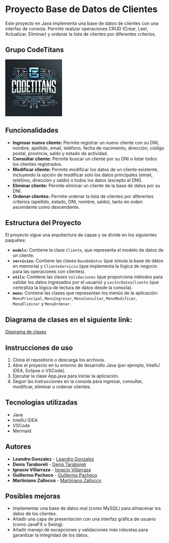# Proyecto Base de Datos de Clientes

Este proyecto en Java implementa una base de datos de clientes con una interfaz de consola. Permite realizar operaciones CRUD (Crear, Leer, Actualizar, Eliminar) y ordenar la lista de clientes por diferentes criterios.

## Grupo CodeTitans

![CodeTitans](https://github.com/PowerSystem2024/CodeTitans-Group/raw/Second/assets/descarga.png)

## Funcionalidades

- **Ingresar nuevo cliente:** Permite registrar un nuevo cliente con su DNI, nombre, apellido, email, teléfono, fecha de nacimiento, dirección, código postal, provincia, saldo y estado de actividad.
- **Consultar cliente:** Permite buscar un cliente por su DNI o listar todos los clientes registrados.
- **Modificar cliente:** Permite modificar los datos de un cliente existente, incluyendo la opción de modificar solo los datos principales (email, teléfono, dirección y saldo) o todos los datos (excepto el DNI).
- **Eliminar cliente:** Permite eliminar un cliente de la base de datos por su DNI.
- **Ordenar clientes:** Permite ordenar la lista de clientes por diferentes criterios (apellido, estado, DNI, nombre, saldo), tanto en orden ascendente como descendente.

## Estructura del Proyecto

El proyecto sigue una arquitectura de capas y se divide en los siguientes paquetes:

- **`models`:** Contiene la clase `Cliente`, que representa el modelo de datos de un cliente.
- **`servicios`:** Contiene las clases `BaseDeDatos` (que simula la base de datos en memoria) y `ClienteServicio` (que implementa la lógica de negocio para las operaciones con clientes).
- **`utils`:** Contiene las clases `Validaciones` (que proporciona métodos para validar los datos ingresados por el usuario) y `LectorDatosCliente` (que centraliza la lógica de lectura de datos desde la consola).
- **`menu`:** Contiene las clases que representan los menús de la aplicación: `MenuPrincipal`, `MenuIngresar`, `MenuConsultar`, `MenuModificar`, `MenuEliminar` y `MenuOrdenar`.

## Diagrama de clases en el siguiente link:

[Diagrama de clases](https://mermaid.live/view#pako:eNrdV0tu2zAQvYrAlYzIih1_ogpFgTbOooDTBEjRReENLU0cohJpkFRQN3Du03WPkIuVon6UzNit0WwqL0yRb2bePM2Q0iOKWAwoRFGChZgRvOI4XVBHXRcJASrBeev7zgcsYAYzLJnYXSzHt8AfSETYLuALTkiM1RKF0tzwd9BFNamBV0CzG05oRNY42Q_7SFccBOb7UReMiiyRh2BXLCZ3JDoEu0xISugh1DWPoQa1MnJ8_52FvB3ToW4HdYjbQW3adkyL9Bwiybh-fuaD3mW-B9hhZhaJxlhMnQUtwLpa6xp7LCbzqx9TEjqESmOKsnTJIXRupUpq1SycnqrkfMdlkqsyxGp1malgvQZxsgI5o8TtdVxWlmpZAhfOxhHFyLSVrAiYW5uht-0kzFYwE0mIkLjMUITOe87xZq7mnsq5JyOU4cM1KahuhhXmpYVb_is-D4zEBg7K518BVbIKtGQsAUwN3DITURdV3hmotHqwBtBzmuC7fnWuFVy4uwSV0HNTjxzykiJba5HUTWhqvGx0C3f3OB25Y_7fydtRq9WFhlQnMYuyVNmzWbZOVPSYvZhG0W_aE3OLyrfhqia61u2XPv-ULFaDGJyHksTzL9qzsrRsDeZjVSpSCly1XTEwpQDgto7WC5808W6_7uGaG6l5t2dWBYg1cMwvFSu-V-v2PvtnCfSjdj2G9qNTE2n5d43y7rWqSUjFNsceJFtt7S2uf0mo8uF2YMdyqg_BVxKw9n8U4SJi5eJG1WzVRhZc0aaf88qa14UtDipQn6OvpEDt_3gF6i1Ll19dk7atvsFWQpTHmgWoQ5q7gHULtkhWve-8kmKV-39V4-Wr179n22fac5ovswZ_bZntpFhSOr4kisjNoVTsuJ5TnxeGIshDKfAUk1h9qGgRFkjeQwoLFKphjPm3BVrQHIfVG9zthkYolDwDD3GWre5ReIcToe6ydYwllF85FWSN6VfGzFsUPqLvKByejfzz6ZvReDAdTc5HQTD20AaFE38ajEfjYRBMB4H6nUF_ON566Id2MvQHxTUaBJPp-Gw68RDERB1XV-WHVv63_Q1nJk8u)

## Instrucciones de uso

1. Clona el repositorio o descarga los archivos.
2. Abre el proyecto en tu entorno de desarrollo Java (por ejemplo, IntelliJ IDEA, Eclipse o VSCode).
3. Ejecutar la clase App.java para iniciar la aplicación.
4. Seguir las instrucciones en la consola para ingresar, consultar, modificar, eliminar u ordenar clientes.

## Tecnologías utilizadas

- Java
- IntelliJ IDEA
- VSCode
- Mermaid

## Autores

- **Leandro Gonzalez** - [Leandro Gonzalez](https://github.com/leanlag87)
- **Denis Taraboreli** - [Denis Taraboreli](https://github.com/denist050)
- **Ignacio Villarraza** - [Ignacio Villarraza](https://github.com/NashVille912)
- **Guillermo Pacheco** - [Guillermo Pacheco](https://github.com/gpacheco001)
- **Martiniano Zallocco** - [Martiniano Zallocco](https://github.com/sarox23)

## Posibles mejoras

- Implementar una base de datos real (como MySQL) para almacenar los datos de los clientes.
- Añadir una capa de presentación con una interfaz gráfica de usuario (como JavaFX o Swing).
- Añadir manejo de excepciones y validaciones más robustas para garantizar la integridad de los datos.
